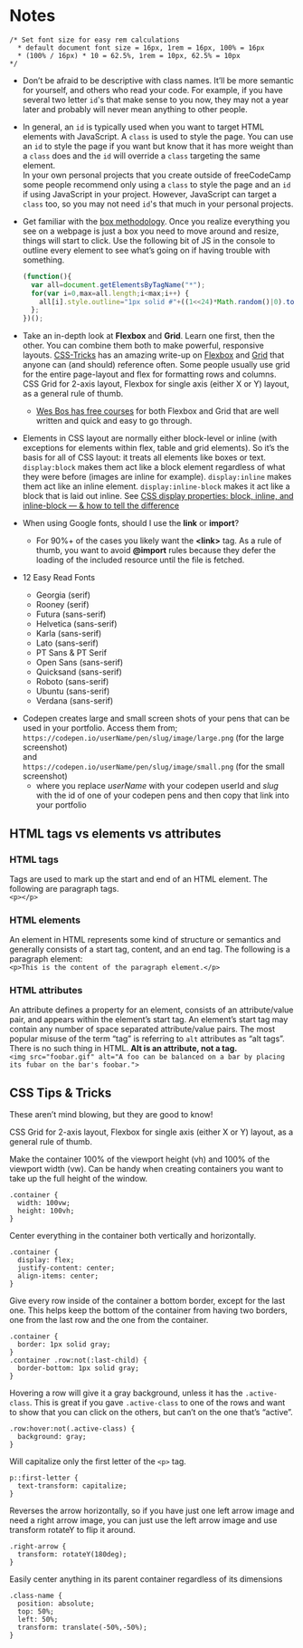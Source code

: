 # Notes  
```
/* Set font size for easy rem calculations
  * default document font size = 16px, 1rem = 16px, 100% = 16px  
  * (100% / 16px) * 10 = 62.5%, 1rem = 10px, 62.5% = 10px  
*/
```  
* Don’t be afraid to be descriptive with class names. It’ll be more semantic for yourself, and others who read your code. For example, if you have several two letter `id`'s that make sense to you now, they may not a year later and probably will never mean anything to other people. 

* In general, an `id` is typically used when you want to target HTML elements with JavaScript. A `class` is used to style the page. You can use an `id` to style the page if you want but know that it has more weight than a `class` does and the `id` will override a `class` targeting the same element.  
In your own personal projects that you create outside of freeCodeCamp some people recommend only using a `class` to style the page and an `id` if using JavaScript in your project. However, JavaScript can target a `class` too, so you may not need `id`'s that much in your personal projects.  

* Get familiar with the [box methodology](https://developer.mozilla.org/en-US/docs/Web/CSS/CSS_Box_Model/Introduction_to_the_CSS_box_model). Once you realize everything you see on a webpage is just a box you need to move around and resize, things will start to click. Use the following bit of JS in the console to outline every element to see what’s going on if having trouble with something.  
  ```javascript
  (function(){
    var all=document.getElementsByTagName("*");
    for(var i=0,max=all.length;i<max;i++) {
      all[i].style.outline="1px solid #"+((1<<24)*Math.random()|0).toString(16)
    };
  })();
  ```  
* Take an in-depth look at **Flexbox** and **Grid**. Learn one first, then the other. You can combine them both to make powerful, responsive layouts. [CSS-Tricks](https://css-tricks.com) has an amazing write-up on [Flexbox](https://css-tricks.com/snippets/css/a-guide-to-flexbox/) and [Grid](https://css-tricks.com/snippets/css/complete-guide-grid/) that anyone can (and should) reference often. Some people usually use grid for the entire page-layout and flex for formatting rows and columns.  
CSS Grid for 2-axis layout, Flexbox for single axis (either X or Y) layout, as a general rule of thumb.
  * [Wes Bos has free courses](https://wesbos.com/courses/) for both Flexbox and Grid that are well written and quick and easy to go through.  
  
* Elements in CSS layout are normally either block-level or inline (with exceptions for elements within flex, table and grid elements). So it’s the basis for all of CSS layout: it treats all elements like boxes or text. `display:block` makes them act like a block element regardless of what they were before (images are inline for example). `display:inline` makes them act like an inline element. `display:inline-block` makes it act like a block that is laid out inline. See [CSS display properties: block, inline, and inline-block — & how to tell the difference](https://medium.com/@DaphneWatson/css-display-properties-block-inline-and-inline-block-how-to-tell-the-difference-7d3a1e6e3051)  

* When using Google fonts, should I use the **link** or **import**?
  * For 90%+ of the cases you likely want the **&lt;link&gt;** tag. As a rule of thumb, you want to avoid **@import** rules because they defer the loading of the included resource until the file is fetched.  
  
* 12 Easy Read Fonts
  - Georgia (serif) 
  - Rooney (serif)
  - Futura (sans-serif)
  - Helvetica (sans-serif)
  - Karla (sans-serif)
  - Lato (sans-serif)
  - PT Sans & PT Serif
  - Open Sans (sans-serif)
  - Quicksand (sans-serif)
  - Roboto (sans-serif)
  - Ubuntu (sans-serif)
  - Verdana (sans-serif) 
  
- Codepen creates large and small screen shots of your pens that can be used in your portfolio.
Access them from;  
  `https://codepen.io/userName/pen/slug/image/large.png` (for the large screenshot)  
  and  
  `https://codepen.io/userName/pen/slug/image/small.png` (for the small screenshot)
  - where you replace _userName_ with your codepen userId and _slug_ with the id of one of your codepen pens and then copy that link into your portfolio  

## HTML tags vs elements vs attributes
### HTML tags
Tags are used to mark up the start and end of an HTML element. The following are paragraph tags.  
`<p></p>`  

### HTML elements
An element in HTML represents some kind of structure or semantics and generally consists of a start tag, content, and an end tag. The following is a paragraph element:  
`<p>This is the content of the paragraph element.</p>`

### HTML attributes
An attribute defines a property for an element, consists of an attribute/value pair, and appears within the element’s start tag. An element’s start tag may contain any number of space separated attribute/value pairs.
The most popular misuse of the term “tag” is referring to `alt` attributes as “alt tags”. There is no such thing in HTML. **Alt is an attribute, not a tag.**   
`<img src="foobar.gif" alt="A foo can be balanced on a bar by placing its fubar on the bar's foobar.">` 

## CSS Tips & Tricks  
These aren’t mind blowing, but they are good to know!  

CSS Grid for 2-axis layout, Flexbox for single axis (either X or Y) layout, as a general rule of thumb.  

Make the container 100% of the viewport height (vh) and 100% of the viewport width (vw). Can be handy when creating containers you want to take up the full height of the window.  
```
.container {
  width: 100vw;
  height: 100vh;
}
```
Center everything in the container both vertically and horizontally.  
```
.container {
  display: flex;
  justify-content: center;
  align-items: center;
}
```
Give every row inside of the container a bottom border, except for the last one. This helps keep the bottom of the container from having two borders, one from the last row and the one from the container.  
```
.container {
  border: 1px solid gray;
}
.container .row:not(:last-child) {
  border-bottom: 1px solid gray;
}
```
Hovering a row will give it a gray background, unless it has the `.active-class`. This is great if you gave `.active-class` to one of the rows and want to show that you can click on the others, but can’t on the one that’s “active”.  
```
.row:hover:not(.active-class) {
  background: gray;
}
```
Will capitalize only the first letter of the `<p>` tag.  
```
p::first-letter {
  text-transform: capitalize;
}
```
Reverses the arrow horizontally, so if you have just one left arrow image and need a right arrow image, you can just use the left arrow image and use transform rotateY to flip it around.  
```
.right-arrow {
  transform: rotateY(180deg);
}
```
Easily center anything in its parent container regardless of its dimensions
```
.class-name {
  position: absolute;
  top: 50%;
  left: 50%;
  transform: translate(-50%,-50%);
}
```
